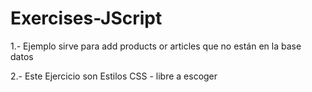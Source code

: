 # Exercises-JScript

1.- Ejemplo sirve para add products or articles que no están en la base datos

2.- Este Ejercicio son Estilos CSS - libre a escoger
